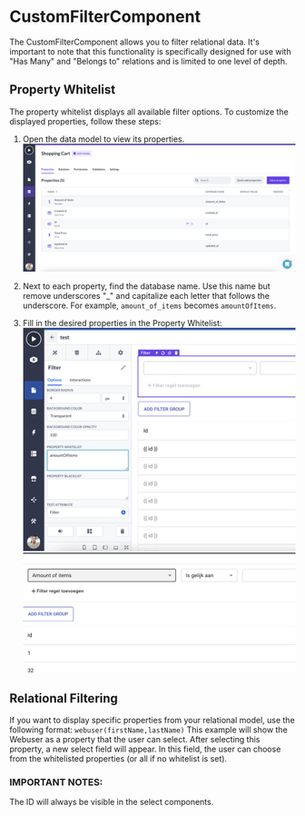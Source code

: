 # CustomFilterComponent

The CustomFilterComponent allows you to filter relational data. It's important to note that this functionality is specifically designed for use with "Has Many" and "Belongs to" relations and is limited to one level of depth.

## Property Whitelist

The property whitelist displays all available filter options. To customize the displayed properties, follow these steps:

1. Open the data model to view its properties.
   ![Data Model](public/image1.png)

2. Next to each property, find the database name. Use this name but remove underscores "_" and capitalize each letter that follows the underscore. For example, `amount_of_items` becomes `amountOfItems`.

3. Fill in the desired properties in the Property Whitelist:
   ![Whitelist Example](public/image2.png)
   ![Whitelist Example](public/image3.png)

## Relational Filtering

If you want to display specific properties from your relational model, use the following format:
```webuser(firstName,lastName)```
This example will show the Webuser as a property that the user can select. After selecting this property, a new select field will appear. In this field, the user can choose from the whitelisted properties (or all if no whitelist is set).

### IMPORTANT NOTES:
The ID will always be visible in the select components.
